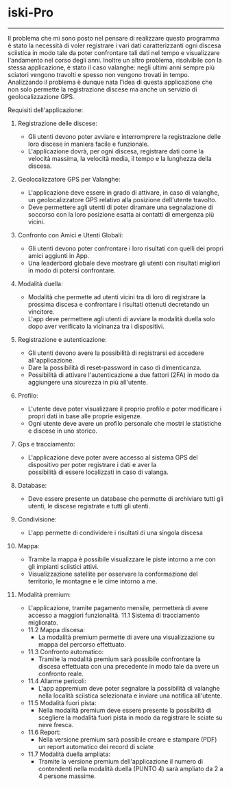 # iski-Pro

--------

Il problema che mi sono posto nel pensare di realizzare questo programma è stato la necessità di voler registrare i vari dati caratterizzanti ogni discesa sciistica in modo tale da poter confrontare tali dati nel tempo e visualizzare l'andamento nel corso degli anni. Inoltre un altro problema, risolvibile con la stessa applicazione, è stato il caso valanghe: negli ultimi anni sempre più sciatori vengono travolti e spesso non vengono trovati in tempo. Analizzando il problema è dunque nata l'idea di questa applicazione che non solo permette la registrazione discese ma anche un servizio di geolocalizzazione GPS.

Requisiti dell'applicazione:

1. Registrazione delle discese:
   * Gli utenti devono poter avviare e interromprere la registrazione delle loro discese in maniera facile e funzionale.
   * L'applicazione dovrà, per ogni discesa, registrare dati come la velocità massima, la velocità media, il tempo e la lunghezza della discesa.
     
2. Geolocalizzatore GPS per Valanghe:
   * L'applicazione deve essere in grado di attivare, in caso di valanghe, un geolocalizzatore GPS relativo alla posizione dell'utente travolto.
   * Deve permettere agli utenti di poter diramare una segnalazione di soccorso con la loro posizione esatta ai contatti di emergenza più vicini.

3. Confronto con Amici e Utenti Globali:
   * Gli utenti devono poter confrontare i loro risultati con quelli dei propri amici aggiunti in App.
   * Una leaderbord globale deve mostrare gli utenti con risultati migliori in modo di potersi confrontare.

4. Modalità duella:
   * Modalità che permette ad utenti vicini tra di loro di registrare la prossima discesa e confrontare i risultati ottenuti decretando un vincitore.
   * L'app deve permettere agli utenti di avviare la modalità duella solo dopo aver verificato la vicinanza tra i dispositivi.

5. Registrazione e autenticazione:
   * Gli utenti devono avere la possibilità di registrarsi ed accedere all'applicazione.
   * Dare la possibilità di reset-password in caso di dimenticanza.
   * Possibilità di attivare l'autenticazione a due fattori (2FA) in modo da aggiungere una sicurezza in più all'utente.

6. Profilo:
   * L'utente deve poter visualizzare il proprio profilo e poter modificare i propri dati in base alle proprie esigenze.
   * Ogni utente deve avere un profilo personale che mostri le statistiche e discese in uno storico.

7. Gps e tracciamento:
   * L'applicazione deve poter avere accesso al sistema GPS del dispositivo per poter registrare i dati e aver la       
     possibilità di essere localizzati in caso di valanga.

8. Database:
   * Deve essere presente un database che permette di archiviare tutti gli utenti, le discese registrate e tutti gli utenti.

9. Condivisione:
    * L'app permette di condividere i risultati di una singola discesa

10. Mappa:
    * Tramite la mappa è possibile visualizzare le piste intorno a me con gli impianti sciistici attivi.
    * Visualizzazione satellite per osservare la conformazione del territorio, le montagne e le cime intorno a me.
      
11. Modalità premium:
    * L'applicazione, tramite pagamento mensile, permetterà di avere accesso a maggiori funzionalità.
    11.1 Sistema di tracciamento migliorato.
    * 11.2 Mappa discesa:
       * La modalità premium permette di avere una visualizzazione su mappa del percorso effettuato.
    * 11.3 Confronto automatico:
       * Tramite la modalità premium sarà possibile confrontare la discesa effettuata con una precedente in modo tale da avere un confronto reale.
    * 11.4 Allarme pericoli:
       * L'app appremium deve poter segnalare la possibilità di valanghe nella località sciistica selezionata e inviare una notifica all'utente.
    * 11.5 Modalità fuori pista:
        * Nella modalità premium deve essere presente la possibilità di scegliere la modalità fuori pista in modo da registrare le sciate su neve fresca.
    * 11.6 Report:
       * Nella versione premium sarà possibile creare e stampare (PDF) un report automatico dei record di sciate
    * 11.7 Modalità duella ampliata:
       * Tramite la versione premium dell'applicazione il numero di contendenti nella modalità duella (PUNTO 4) sarà ampliato da 2 a 4 persone massime.
      




